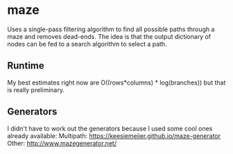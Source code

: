 # maze

Uses a single-pass filtering algorithm to find all possible paths through a maze and removes dead-ends. The idea is that the output dictionary of nodes can be fed to a search algorithm to select a path.

## Runtime

My best estimates right now are O((rows*columns) * log(branches)) but that is really preliminary.

## Generators

I didn't have to work out the generators because I used some cool ones already available:
Multipath: https://keesiemeijer.github.io/maze-generator
Other: http://www.mazegenerator.net/
